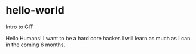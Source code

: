 # hello-world
Intro to GIT

Hello Humans! I want to be a hard core hacker. I will learn as much as I can in the coming 6 months.

